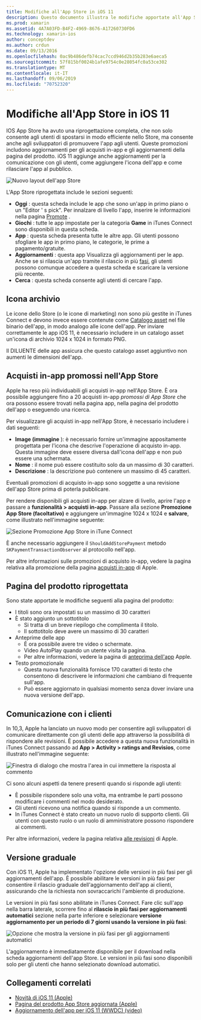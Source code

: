 ```yaml
---
title: Modifiche all'App Store in iOS 11
description: Questo documento illustra le modifiche apportate all'App Store in iOS 11. Viene illustrata l'icona dello Store di un'applicazione, gli acquisti in-app promossi, la pagina di prodotto riprogettata, la comunicazione dei clienti e le versioni a fasi.
ms.prod: xamarin
ms.assetid: 4A7A03FD-B4F2-4969-8676-A17260730FD6
ms.technology: xamarin-ios
author: conceptdev
ms.author: crdun
ms.date: 09/13/2016
ms.openlocfilehash: 0ac9b486defb74cac7ccd946d2b35b283e6aeca5
ms.sourcegitcommit: 57f815bf0024b1afe9754c0e28054fc0a53ce302
ms.translationtype: MT
ms.contentlocale: it-IT
ms.lasthandoff: 09/06/2019
ms.locfileid: "70752320"
---
```

# <a name="app-store-changes-in-ios-11"></a>Modifiche all'App Store in iOS 11

IOS App Store ha avuto una riprogettazione completa, che non solo consente agli utenti di spostarsi in modo efficiente nello Store, ma consente anche agli sviluppatori di promuovere l'app agli utenti. Queste promozioni includono aggiornamenti per gli acquisti in-app e gli aggiornamenti della pagina del prodotto. iOS 11 aggiunge anche aggiornamenti per la comunicazione con gli utenti, come aggiungere l'icona dell'app e come rilasciare l'app al pubblico.

![Nuovo layout dell'app Store](app-store-changes-images/image3.jpg)

L'App Store riprogettata include le sezioni seguenti:

- **Oggi** : questa scheda include le app che sono un'app in primo piano o un "Editor ' s pick". Per innalzare di livello l'app, inserire le informazioni nella pagina [Promote](https://developer.apple.com//contact/app-store/promote/) .
- **Giochi** : tutte le app impostate per la categoria **Game** in iTunes Connect sono disponibili in questa scheda.
- **App** : questa scheda presenta tutte le altre app. Gli utenti possono sfogliare le app in primo piano, le categorie, le prime a pagamento/gratuite.
- **Aggiornamenti** : questa app Visualizza gli aggiornamenti per le app. Anche se si rilascia un'app tramite il rilascio in più [fasi](#Phased_Release), gli utenti possono comunque accedere a questa scheda e scaricare la versione più recente.
- **Cerca** : questa scheda consente agli utenti di cercare l'app.

## <a name="store-icon"></a>Icona archivio

Le icone dello Store (o le icone di marketing) non sono più gestite in iTunes Connect e devono invece essere contenute come [Catalogo asset](~/ios/app-fundamentals/images-icons/app-icons.md) nel file binario dell'app, in modo analogo alle icone dell'app. Per inviare correttamente le app iOS 11, è necessario includere in un catalogo asset un'icona di archivio 1024 x 1024 in formato PNG.

Il DILUENTE delle app assicura che questo catalogo asset aggiuntivo non aumenti le dimensioni dell'app.

## <a name="in-app-purchases-promoted-in-the-app-store"></a>Acquisti in-app promossi nell'App Store

Apple ha reso più individuabili gli acquisti in-app nell'App Store. È ora possibile aggiungere fino a 20 acquisti in-app _promossi di App Store_ che ora possono essere trovati nella pagina app, nella pagina del prodotto dell'app o eseguendo una ricerca.

Per visualizzare gli acquisti in-app nell'App Store, è necessario includere i dati seguenti:

- **Image (immagine** ): è necessario fornire un'immagine appositamente progettata per l'icona che descrive l'operazione di acquisto in-app. Questa immagine deve essere diversa dall'icona dell'app e non può essere una schermata.
- **Nome** : il nome può essere costituito solo da un massimo di 30 caratteri.
- **Descrizione** : la descrizione può contenere un massimo di 45 caratteri.

Eventuali promozioni di acquisto in-app sono soggette a una revisione dell'app Store prima di poterla pubblicare.

Per rendere disponibili gli acquisti in-app per alzare di livello, aprire l'app e passare a **funzionalità > acquisti in-app**. Passare alla sezione **Promozione App Store (facoltativo)** e aggiungere un'immagine 1024 x 1024 e **salvare**, come illustrato nell'immagine seguente:

![Sezione Promozione App Store in iTune Connect](app-store-changes-images/image4.png)

È anche necessario aggiungere il `ShouldAddStorePayment` metodo `SKPaymentTransactionObserver` al protocollo nell'app.

Per altre informazioni sulle promozioni di acquisto in-app, vedere la pagina relativa alla promozione della pagina [acquisti in-app](https://developer.apple.com/app-store/promoting-in-app-purchases/) di Apple.

## <a name="redesigned-product-page"></a>Pagina del prodotto riprogettata

Sono state apportate le modifiche seguenti alla pagina del prodotto:

- I titoli sono ora impostati su un massimo di 30 caratteri
- È stato aggiunto un sottotitolo
  - Si tratta di un breve riepilogo che complimenta il titolo.
  - Il sottotitolo deve avere un massimo di 30 caratteri
- Anteprime delle app
  - È ora possibile avere tre video o schermate.
  - Video AutoPlay quando un utente visita la pagina.
  - Per altre informazioni, vedere la pagina di [anteprima dell'app](https://developer.apple.com/app-store/app-previews/) Apple.
- Testo promozionale
  - Questa nuova funzionalità fornisce 170 caratteri di testo che consentono di descrivere le informazioni che cambiano di frequente sull'app.
  - Può essere aggiornato in qualsiasi momento senza dover inviare una nuova versione dell'app.

## <a name="customer-communication"></a>Comunicazione con i clienti

In 10,3, Apple ha lanciato un nuovo modo per consentire agli sviluppatori di comunicare direttamente con gli utenti delle app attraverso la possibilità di rispondere alle revisioni. È possibile accedere a questa nuova funzionalità in iTunes Connect passando ad **App > Activity > ratings and Revisios**, come illustrato nell'immagine seguente:

![Finestra di dialogo che mostra l'area in cui immettere la risposta al commento](app-store-changes-images/image5.png)

Ci sono alcuni aspetti da tenere presenti quando si risponde agli utenti:

- È possibile rispondere solo una volta, ma entrambe le parti possono modificare i commenti nel modo desiderato.
- Gli utenti ricevono una notifica quando si risponde a un commento.
- In iTunes Connect è stato creato un nuovo ruolo di supporto clienti. Gli utenti con questo ruolo o un ruolo di amministratore possono rispondere ai commenti.

Per altre informazioni, vedere la pagina relativa [alle revisioni](https://developer.apple.com/app-store/responding-to-reviews/) di Apple.

<a name="Phased_Release"/>

## <a name="phased-release"></a>Versione graduale

Con iOS 11, Apple ha implementato l'opzione delle versioni in più fasi per gli aggiornamenti dell'app. È possibile abilitare le versioni in più fasi per consentire il rilascio graduale dell'aggiornamento dell'app ai clienti, assicurando che la richiesta non sovraccarichi l'ambiente di produzione.

Le versioni in più fasi sono abilitate in iTunes Connect. Fare clic sull'app nella barra laterale, scorrere fino al **rilascio in più fasi per aggiornamenti automatici** sezione nella parte inferiore e selezionare **versione aggiornamento per un periodo di 7 giorni usando la versione in più fasi**:

![Opzione che mostra la versione in più fasi per gli aggiornamenti automatici](app-store-changes-images/image6.png)

L'aggiornamento è immediatamente disponibile per il download nella scheda aggiornamenti dell'app Store. Le versioni in più fasi sono disponibili solo per gli utenti che hanno selezionato download automatici.

## <a name="related-links"></a>Collegamenti correlati

- [Novità di iOS 11 (Apple)](https://developer.apple.com/ios/)
- [Pagina del prodotto App Store aggiornata (Apple)](https://developer.apple.com/app-store/product-page/)
- [Aggiornamento dell'app per iOS 11 (WWDC) (video)](https://developer.apple.com/videos/play/wwdc2017/204/)
